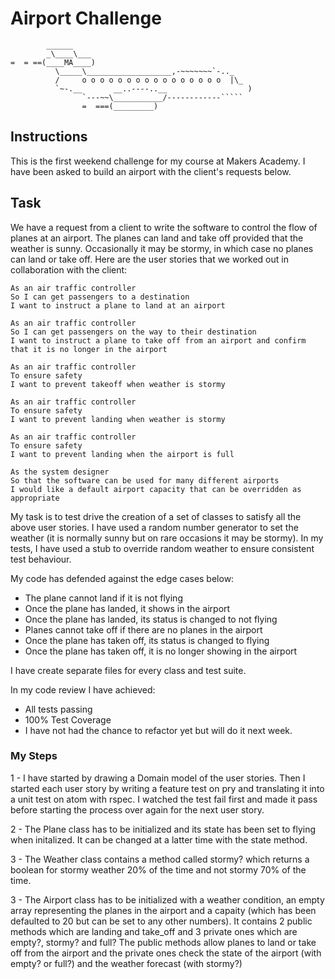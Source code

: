 Airport Challenge
=================

```
        ______
        _\____\___
=  = ==(____MA____)
          \_____\___________________,-~~~~~~~`-.._
          /     o o o o o o o o o o o o o o o o  |\_
          `~-.__       __..----..__                  )
                `---~~\___________/------------`````
                =  ===(_________)

```

Instructions
---------

This is the first weekend challenge for my course at Makers Academy. I have been asked to build an airport with the client's requests below.

Task
-----

We have a request from a client to write the software to control the flow of planes at an airport. The planes can land and take off provided that the weather is sunny. Occasionally it may be stormy, in which case no planes can land or take off.  Here are the user stories that we worked out in collaboration with the client:

```
As an air traffic controller
So I can get passengers to a destination
I want to instruct a plane to land at an airport

As an air traffic controller
So I can get passengers on the way to their destination
I want to instruct a plane to take off from an airport and confirm that it is no longer in the airport

As an air traffic controller
To ensure safety
I want to prevent takeoff when weather is stormy

As an air traffic controller
To ensure safety
I want to prevent landing when weather is stormy

As an air traffic controller
To ensure safety
I want to prevent landing when the airport is full

As the system designer
So that the software can be used for many different airports
I would like a default airport capacity that can be overridden as appropriate
```

My task is to test drive the creation of a set of classes to satisfy all the above user stories. I have used a random number generator to set the weather (it is normally sunny but on rare occasions it may be stormy). In my tests, I have used a stub to override random weather to ensure consistent test behaviour.

My code has defended against the edge cases below:
* The plane cannot land if it is not flying
* Once the plane has landed, it shows in the airport
* Once the plane has landed, its status is changed to not flying
* Planes cannot take off if there are no planes in the airport
* Once the plane has taken off, its status is changed to flying
* Once the plane has taken off, it is no longer showing in the airport

I have create separate files for every class and test suite.

In my code review I have achieved:

* All tests passing
* 100% Test Coverage
* I have not had the chance to refactor yet but will do it next week.

### My Steps

1 - I have started by drawing a Domain model of the user stories. Then I started each user story by writing a feature test on pry and translating it into a unit test on atom with rspec. I watched the test fail first and made it pass before starting the process over again for the next user story.

2 - The Plane class has to be initialized and its state has been set to flying when initalized. It can be changed at a latter time with the state method.

3 - The Weather class contains a method called stormy? which returns a boolean for stormy weather 20% of the time and not stormy 70% of the time.

3 - The Airport class has to be initialized with a weather condition, an empty array representing the planes in the airport and a capaity (which has been defaulted to 20 but can be set to any other numbers). It contains 2 public methods which are landing and take_off and 3 private ones which are empty?, stormy? and full? The public methods allow planes to land or take off from the airport and the private ones check the state of the airport (with empty? or full?) and the weather forecast (with stormy?)
